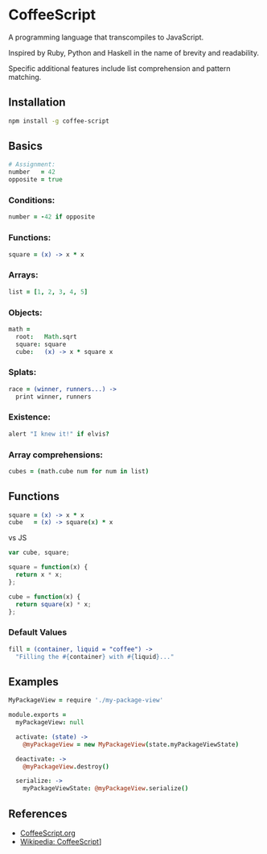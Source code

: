 # CoffeeScript

A programming language that transcompiles to JavaScript.

Inspired by Ruby, Python and Haskell in the name of brevity and readability.

Specific additional features include list comprehension and pattern matching.

## Installation

```sh
npm install -g coffee-script
```

## Basics

```coffeescript
# Assignment:
number   = 42
opposite = true
```

### Conditions:

```coffeescript
number = -42 if opposite
```

### Functions:

```coffeescript
square = (x) -> x * x
```

### Arrays:

```coffeescript
list = [1, 2, 3, 4, 5]
```

### Objects:

```coffeescript
math =
  root:   Math.sqrt
  square: square
  cube:   (x) -> x * square x
```

### Splats:

```coffeescript
race = (winner, runners...) ->
  print winner, runners
```

### Existence:

```coffeescript
alert "I knew it!" if elvis?
```

### Array comprehensions:

```coffeescript
cubes = (math.cube num for num in list)
```

## Functions

```coffeescript
square = (x) -> x * x
cube   = (x) -> square(x) * x
```

vs JS

```js
var cube, square;

square = function(x) {
  return x * x;
};

cube = function(x) {
  return square(x) * x;
};
```

### Default Values

```coffeescript
fill = (container, liquid = "coffee") ->
  "Filling the #{container} with #{liquid}..."
```

## Examples

```coffeescript
MyPackageView = require './my-package-view'

module.exports =
  myPackageView: null

  activate: (state) ->
    @myPackageView = new MyPackageView(state.myPackageViewState)

  deactivate: ->
    @myPackageView.destroy()

  serialize: ->
    myPackageViewState: @myPackageView.serialize()
```

## References

-   [CoffeeScript.org](http://coffeescript.org)
-   [Wikipedia: CoffeeScript](https://en.wikipedia.org/wiki/CoffeeScript)]
